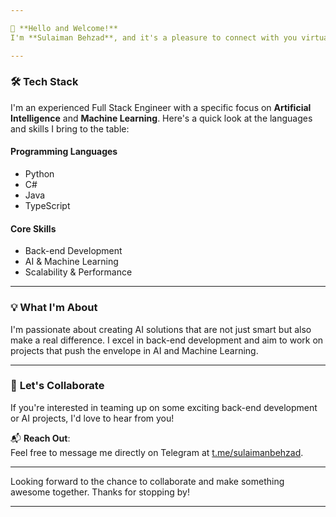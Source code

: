 ```yaml
---

👋 **Hello and Welcome!**  
I'm **Sulaiman Behzad**, and it's a pleasure to connect with you virtually.

---
```


### 🛠 **Tech Stack**

I'm an experienced Full Stack Engineer with a specific focus on **Artificial Intelligence** and **Machine Learning**. Here's a quick look at the languages and skills I bring to the table:

#### **Programming Languages**
- Python
- C#
- Java
- TypeScript

#### **Core Skills**
- Back-end Development
- AI & Machine Learning
- Scalability & Performance

---

### 💡 **What I'm About**

I'm passionate about creating AI solutions that are not just smart but also make a real difference. I excel in back-end development and aim to work on projects that push the envelope in AI and Machine Learning.

---

### 🤝 **Let's Collaborate**

If you're interested in teaming up on some exciting back-end development or AI projects, I'd love to hear from you!

📬 **Reach Out**:  
Feel free to message me directly on Telegram at [t.me/sulaimanbehzad](https://t.me/sulaimanbehzad).

---

Looking forward to the chance to collaborate and make something awesome together. Thanks for stopping by!

---

<!---
sulaimanbehzad/sulaimanbehzad is a ✨ special ✨ repository because its `README.md` (this file) appears on your GitHub profile.
You can click the Preview link to take a look at your changes.
--->
